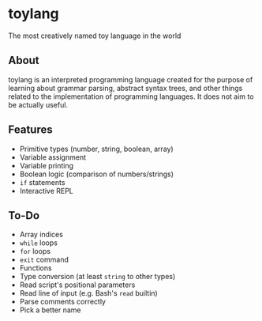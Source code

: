 # toylang
The most creatively named toy language in the world

## About

toylang is an interpreted programming language created for the purpose of learning about grammar parsing,
abstract syntax trees, and other things related to the implementation of programming languages. It does not
aim to be actually useful.

## Features

* Primitive types (number, string, boolean, array)
* Variable assignment
* Variable printing
* Boolean logic (comparison of numbers/strings)
* `if` statements
* Interactive REPL

## To-Do
* Array indices
* `while` loops
* `for` loops
* `exit` command
* Functions
* Type conversion (at least `string` to other types)
* Read script's positional parameters
* Read line of input (e.g. Bash's `read` builtin)
* Parse comments correctly
* Pick a better name
